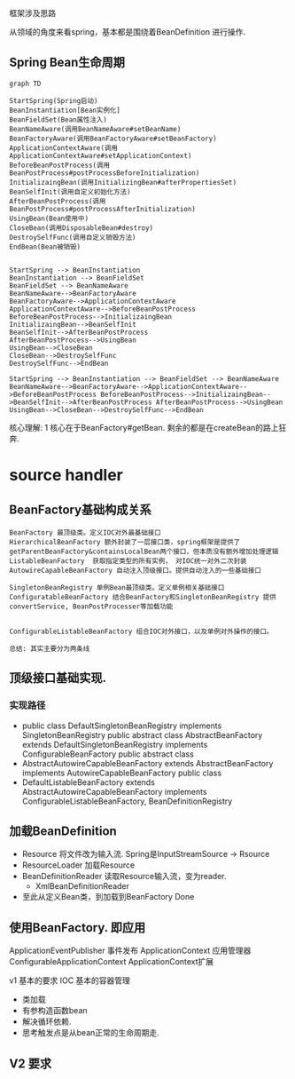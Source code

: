 框架涉及思路

从领域的角度来看spring，基本都是围绕着BeanDefinition 进行操作.

## Spring Bean生命周期

```mermaid
graph TD

StartSpring(Spring启动)
BeanInstantiation[Bean实例化]
BeanFieldSet(Bean属性注入)
BeanNameAware(调用BeanNameAware#setBeanName)
BeanFactoryAware(调用BeanFactoryAware#setBeanFactory)
ApplicationContextAware(调用ApplicationContextAware#setApplicationContext)
BeforeBeanPostProcess(调用BeanPostProcess#postProcessBeforeInitialization)
InitializaingBean(调用InitializingBean#afterPropertiesSet)
BeanSelfInit(调用自定义初始化方法)
AfterBeanPostProcess(调用BeanPostProcess#postProcessAfterInitialization)
UsingBean(Bean使用中)
CloseBean(调用DisposableBean#destroy)
DestroySelfFunc(调用自定义销毁方法)
EndBean(Bean被销毁)


StartSpring --> BeanInstantiation 
BeanInstantiation --> BeanFieldSet
BeanFieldSet --> BeanNameAware
BeanNameAware-->BeanFactoryAware
BeanFactoryAware-->ApplicationContextAware
ApplicationContextAware-->BeforeBeanPostProcess
BeforeBeanPostProcess-->InitializaingBean
InitializaingBean-->BeanSelfInit
BeanSelfInit-->AfterBeanPostProcess
AfterBeanPostProcess-->UsingBean
UsingBean-->CloseBean
CloseBean-->DestroySelfFunc
DestroySelfFunc-->EndBean

```

``
StartSpring --> BeanInstantiation --> BeanFieldSet --> BeanNameAware BeanNameAware-->BeanFactoryAware-->ApplicationContextAware-->BeforeBeanPostProcess BeforeBeanPostProcess-->InitializaingBean-->BeanSelfInit-->AfterBeanPostProcess AfterBeanPostProcess-->UsingBean UsingBean-->CloseBean-->DestroySelfFunc-->EndBean
``

核心理解:
1 核心在于BeanFactory#getBean. 剩余的都是在createBean的路上狂奔.

# source handler

## BeanFactory基础构成关系

```text
BeanFactory 最顶级类。定义IOC对外最基础接口
HierarchicalBeanFactory 额外封装了一层接口类，spring框架是提供了getParentBeanFactory&containsLocalBean两个接口，但本质没有额外增加处理逻辑
ListableBeanFactory  获取指定类型的所有实例， 对IOC统一对外二次封装
AutowireCapableBeanFactory 自动注入顶级接口。提供自动注入的一些基础接口

SingletonBeanRegistry 单例Bean最顶级类。定义单例相关基础接口
ConfiguratableBeanFactory 结合BeanFactory和SingletonBeanRegistry 提供convertService, BeanPostProcesser等加载功能


ConfigurableListableBeanFactory 组合IOC对外接口，以及单例对外操作的接口。

总结: 其实主要分为两条线
```

## 顶级接口基础实现.

### 实现路径

- public class DefaultSingletonBeanRegistry implements SingletonBeanRegistry public abstract class AbstractBeanFactory
  extends DefaultSingletonBeanRegistry implements ConfigurableBeanFactory public abstract class
- AbstractAutowireCapableBeanFactory extends AbstractBeanFactory implements AutowireCapableBeanFactory public class
- DefaultListableBeanFactory extends AbstractAutowireCapableBeanFactory implements ConfigurableListableBeanFactory,
  BeanDefinitionRegistry

## 加载BeanDefinition

- Resource 将文件改为输入流. Spring是InputStreamSource -> Rsource
- ResourceLoader 加载Resource
- BeanDefinitionReader 读取Resource输入流，变为reader.
    - XmlBeanDefinitionReader
- 至此从定义Bean类，到加载到BeanFactory Done

## 使用BeanFactory. 即应用

ApplicationEventPublisher 事件发布 ApplicationContext 应用管理器 ConfigurableApplicationContext ApplicationContext扩展

v1 基本的要求 IOC 基本的容器管理

- 类加载
- 有参构造函数bean
- 解决循环依赖.
- 思考触发点是从bean正常的生命周期走.

V2 要求
- 